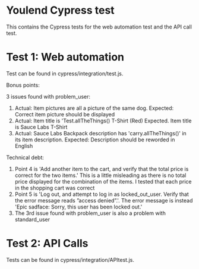 # Youlend Cypress test

This contains the Cypress tests for the web automation test and the API call test.

# Test 1: Web automation

Test can be found in cypress/integration/test.js. 

Bonus points:

3 issues found with problem_user:

1) Actual: Item pictures are all a picture of the same dog. Expected: Correct item picture should be displayed
2) Actual: Item title is 'Test.allTheThings() T-Shirt (Red) Expected. Item title is Sauce Labs T-Shirt
3) Actual: Sauce Labs Backpack description has 'carry.allTheThings()' in its item description. Expected: Description should be reworded in English

Technical debt:

1) Point 4 is 'Add another item to the cart, and verify that the total price is correct for the two items.' This is a little misleading as there is no total price displayed for the combination of the items. I tested that each price in the shopping cart was correct
2) Point 5 is 'Log out, and attempt to log in as locked_out_user. Verify that the error message reads ”access denied”.'. The error message is instead 'Epic sadface: Sorry, this user has been locked out.'
3) The 3rd issue found with problem_user is also a problem with standard_user

# Test 2: API Calls

Tests can be found in cypress/integration/APItest.js.
